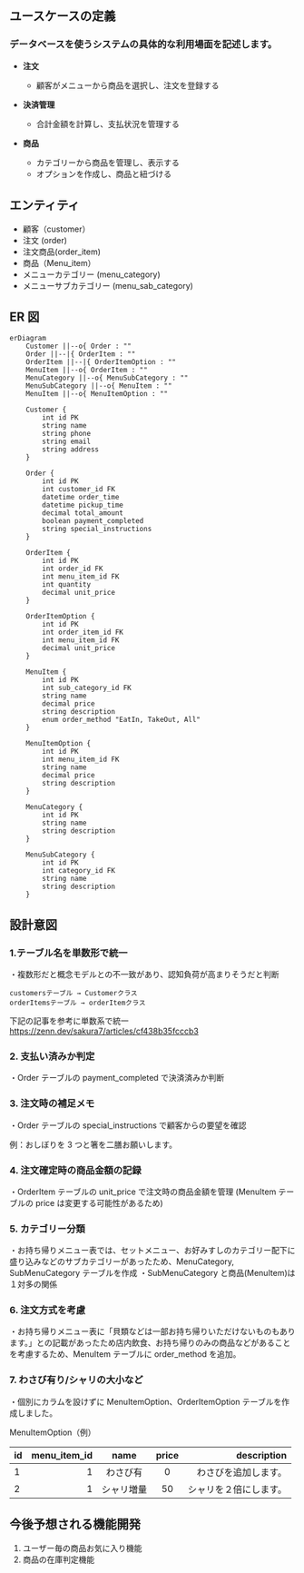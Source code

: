 ## ユースケースの定義

### データベースを使うシステムの具体的な利用場面を記述します。

- **注文**

  - 顧客がメニューから商品を選択し、注文を登録する

- **決済管理**

  - 合計金額を計算し、支払状況を管理する

- **商品**

  - カテゴリーから商品を管理し、表示する
  - オプションを作成し、商品と紐づける

## エンティティ

- 顧客（customer）
- 注文 (order)
- 注文商品(order_item)
- 商品（Menu_item）
- メニューカテゴリー (menu_category)
- メニューサブカテゴリー (menu_sab_category)

## ER 図

```mermaid
erDiagram
    Customer ||--o{ Order : ""
    Order ||--|{ OrderItem : ""
    OrderItem ||--|{ OrderItemOption : ""
    MenuItem ||--o{ OrderItem : ""
    MenuCategory ||--o{ MenuSubCategory : ""
    MenuSubCategory ||--o{ MenuItem : ""
    MenuItem ||--o{ MenuItemOption : ""

    Customer {
        int id PK
        string name
        string phone
        string email
        string address
    }

    Order {
        int id PK
        int customer_id FK
        datetime order_time
        datetime pickup_time
        decimal total_amount
        boolean payment_completed
        string special_instructions
    }

    OrderItem {
        int id PK
        int order_id FK
        int menu_item_id FK
        int quantity
        decimal unit_price
    }

    OrderItemOption {
        int id PK
        int order_item_id FK
        int menu_item_id FK
        decimal unit_price
    }

    MenuItem {
        int id PK
        int sub_category_id FK
        string name
        decimal price
        string description
        enum order_method "EatIn, TakeOut, All"
    }

    MenuItemOption {
        int id PK
        int menu_item_id FK
        string name
        decimal price
        string description
    }

    MenuCategory {
        int id PK
        string name
        string description
    }

    MenuSubCategory {
        int id PK
        int category_id FK
        string name
        string description
    }
```

## 設計意図

### 1.テーブル名を単数形で統一

・複数形だと概念モデルとの不一致があり、認知負荷が高まりそうだと判断

```
customersテーブル → Customerクラス
orderItemsテーブル → orderItemクラス
```

下記の記事を参考に単数系で統一
https://zenn.dev/sakura7/articles/cf438b35fcccb3

### 2. 支払い済みか判定

・Order テーブルの payment_completed で決済済みか判断

### 3. 注文時の補足メモ

・Order テーブルの special_instructions で顧客からの要望を確認

例：おしぼりを 3 つと箸を二膳お願いします。

### 4. 注文確定時の商品金額の記録

・OrderItem テーブルの unit_price で注文時の商品金額を管理 (MenuItem テーブルの price は変更する可能性があるため)

### 5. カテゴリー分類

・お持ち帰りメニュー表では、セットメニュー、お好みすしのカテゴリー配下に盛り込みなどのサブカテゴリーがあったため、MenuCategory, SubMenuCategory テーブルを作成
・SubMenuCategory と商品(MenuItem)は１対多の関係

### 6. 注文方式を考慮

・お持ち帰りメニュー表に「貝類などは一部お持ち帰りいただけないものもあります。」との記載があったため店内飲食、お持ち帰りのみの商品などがあることを考慮するため、MenuItem テーブルに order_method を追加。

### 7. わさび有り/シャリの大小など

・個別にカラムを設けずに MenuItemOption、OrderItemOption テーブルを作成しました。

MenuItemOption（例）

| id  | menu_item_id |    name    | price |            description |
| :-- | -----------: | :--------: | :---: | ---------------------: |
| 1   |            1 |  わさび有  |   0   |   わさびを追加します。 |
| 2   |            1 | シャリ増量 |  50   | シャリを２倍にします。 |

## 今後予想される機能開発

1. ユーザー毎の商品お気に入り機能
2. 商品の在庫判定機能

